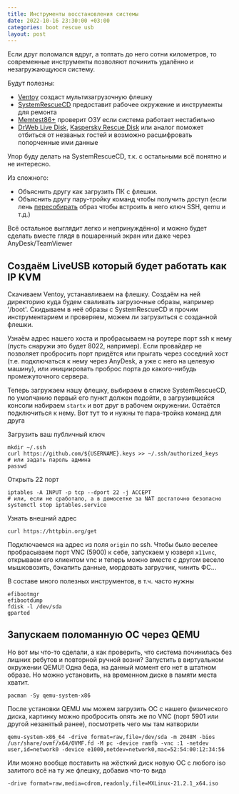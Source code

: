 ```yaml
---
title: Инструменты восстановления системы
date: 2022-10-16 23:30:00 +03:00
categories: boot rescue usb
layout: post
---
```


Если друг поломался вдруг, а топтать до него сотни километров, то современные инструменты позволяют починить удалённо и незагружающуюся систему.

Будут полезны:
- [Ventoy](https://www.ventoy.net/en/index.html) создаст мультизагрузочную флешку
- [SystemRescueCD](https://www.system-rescue.org/Download/) предоставит рабочее окружение и инструменты для ремонта
- [Memtest86+](https://github.com/memtest86plus/memtest86plus) проверит ОЗУ если система работает нестабильно
- [DrWeb Live Disk](https://free.drweb.ru/aid_admin/), [Kaspersky Rescue Disk](https://www.kaspersky.com/downloads/free-rescue-disk) или аналог поможет отбиться от незваных гостей и возможно расшифровать попорченные ими данные

Упор буду делать на SystemRescueCD, т.к. с остальными всё понятно и не интересно.

Из сложного:
- Объяснить другу как загрузить ПК с флешки.
- Объяснить другу пару-тройку команд чтобы получить доступ (если лень [пересобирать](https://www.system-rescue.org/scripts/sysrescue-customize/) образ чтобы встроить в него ключ SSH, qemu и т.д.)

Всё остальное выглядит легко и непринуждённо) и можно будет сделать вместе глядя в пошаренный экран или даже через AnyDesk/TeamViewer

## Создаём LiveUSB который будет работать как IP KVM

Скачиваем Ventoy, устанавливаем на флешку. Создаём на ней директорию куда будем сваливать загрузочные образы, например '/boot'. Скидываем в неё образы с SystemRescueCD и прочим инструментарием и проверяем, можем ли загрузиться с созданной флешки.

Узнаём адрес нашего хоста и пробрасываем на роутере порт ssh к нему (пусть снаружи это будет 8022, например). Если провайдер не позволяет пробросить порт придётся или прыгать через соседний хост (т.е. подключаться к нему через AnyDesk, а уже с него на целевую машину), или инициировать проброс порта до какого-нибудь промежуточного сервера.

Теперь загружаем нашу флешку, выбираем в списке SystemRescueCD, по умолчанию первый его пункт должен подойти, в загрузившейся консоли набираем `startx` и вот друг в рабочем окружении. Остаётся подключиться к нему. Вот тут то и нужны те пара-тройка команд для друга

Загрузить ваш публичный ключ
```
mkdir ~/.ssh
curl https://github.com/${USERNAME}.keys >> ~/.ssh/authorized_keys
# или задать пароль админа
passwd
```

Открыть 22 порт
```
iptables -A INPUT -p tcp --dport 22 -j ACCEPT
# или, если не сработало, а в домосетке за NAT достаточно безопасно
systemctl stop iptables.service
```

Узнать внешний адрес
```shell
curl https://httpbin.org/get
```

Подключаемся на адрес из поля `origin` по ssh.
Чтобы было веселее пробрасываем порт VNC (5900) к себе, запускаем у юзверя `x11vnc`, открываем его клиентом vnc и теперь можно вместе с другом весело мышковозить, бэкапить данные, мордовать загрузчик, чинить ФС...

В составе много полезных инструментов, в т.ч. часто нужны
```shell
efibootmgr
efibootdump
fdisk -l /dev/sda
gparted
```

## Запускаем поломанную ОС через QEMU

Но вот мы что-то сделали, а как проверить, что система починилась без лишних ребутов и повторной ручной возни? Запустить в виртуальном окружении QEMU! Одна беда, на данный момент его нет в штатном образе. Но можно установить, на временном диске в памяти места хватит.

```shell
pacman -Sy qemu-system-x86
```

После установки QEMU мы можем загрузить ОС с нашего физического диска, картинку можно пробросить опять же по VNC (порт 5901 или другой незанятый ранее), посмотреть чего мы там натворили

```
qemu-system-x86_64 -drive format=raw,file=/dev/sda -m 2048M -bios /usr/share/ovmf/x64/OVMF.fd -M pc -device ramfb -vnc :1 -netdev user,id=network0 -device e1000,netdev=network0,mac=52:54:00:12:34:56
```

Или можно вообще поставить на жёсткий диск новую ОС с любого iso залитого всё на ту же флешку, добавив что-то вида
```
-drive format=raw,media=cdrom,readonly,file=MXLinux-21.2.1_x64.iso
```